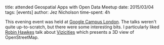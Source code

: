 title: attended Geospatial Apps with Open Data Meetup
date: 2015/03/04
tags: [events]
author: Jez Nicholson
time-spent: 4h

​​​​This evening event was held at [Google Campus London](https://www.campus.co/london/en). The talks weren't quite up-to-scratch, but there were some interesting bits. I particularly liked [Robin Hawkes](http://rawkes.com/) talk about [Vizicities](http://vizicities.com/) which presents a 3D view of OpenStreetMap.